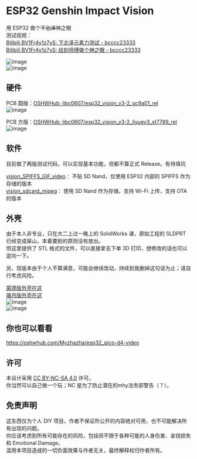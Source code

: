 # ESP32 Genshin Impact Vision
用 ESP32 做个~~下北泽~~神之眼   
测试视频：  
[Bilibili BV1Fr4y1z7yS: 下北泽元素力测试 - bcccc23333](https://www.bilibili.com/video/BV1Fr4y1z7yS)  
[Bilibili BV1Fr4y1z7yS: 给刻师傅做个神之眼 - bcccc23333](https://www.bilibili.com/video/BV1ir4y1r7ZS)  

![image](https://github.com/libc0607/esp32-vision/raw/main/img/demo-mondstadt-yjsnpi.gif)  
![image](https://user-images.githubusercontent.com/8705034/155985863-6c168c1b-9d55-451a-8177-b0d1b43cfb1f.png)


## 硬件  
PCB 圆版：[OSHWHub: libc0607/esp32_vision_v3-2_gc9a01_rel](https://oshwhub.com/libc0607/esp32_vision_v3-2_gc9a01_rel)  
![image](https://user-images.githubusercontent.com/8705034/155985414-dc29f2b3-72e8-4fcf-86e9-d311e2b08795.png)  

PCB 方版：[OSHWHub: libc0607/esp32_vision_v3-2_liyuev3_st7789_rel](https://oshwhub.com/libc0607/esp32_vision_v3-2_liyuev3_st7789_rel)  
![image](https://user-images.githubusercontent.com/8705034/155985375-e8274fe1-dd50-4bb7-a1be-882611fffcee.png)  

## 软件
目前做了两版测试代码，可以实现基本功能，但都不算正式 Release。有待填坑   

[vision_SPIFFS_GIF_video](https://github.com/libc0607/esp32-vision/tree/main/src/vision_SPIFFS_GIF_video)： 不贴 SD Nand，仅使用 ESP32 内部的 SPIFFS 作为存储的版本  
[vision_sdcard_mjpeg](https://github.com/libc0607/esp32-vision/tree/main/src/vision_sdcard_mjpeg)： 使用 SD Nand 作为存储，支持 Wi-Fi 上传，支持 OTA 的版本  

## 外壳 
由于本人非专业，只在大二上过一晚上的 SolidWorks 课，原始工程的 SLDPRT 已经变成屎山，本着要脸的原则没有放出。  
但这里提供了 STL 格式的文件，可以直接拿去下单 3D 打印，想修改的话也可以逆向一下。  

另，现版本由于个人不算满意，可能会继续改动，持续到我删掉这句话为止；请自行考虑风险。  

[蒙德版外壳在这](https://github.com/libc0607/esp32-vision/tree/main/stl/mondstadt)   
[璃月版外壳在这](https://github.com/libc0607/esp32-vision/tree/main/stl/liyue)  
![image](https://user-images.githubusercontent.com/8705034/155986652-94c0bdcc-bc52-475f-8d96-ee1dc8aed9e1.png)  
![image](https://user-images.githubusercontent.com/8705034/155986832-7f6c0eb7-d1e6-46ee-b782-bc37fff176d0.png)  



## 你也可以看看 
https://oshwhub.com/Myzhazha/esp32_pico-d4-video 

## 许可
本设计采用 [CC BY-NC-SA 4.0](http://creativecommons.org/licenses/by-nc-sa/4.0) 许可。  
你当然可以自己做一个玩；NC 是为了防止潜在的mhy法务部警告（？）。

## 免责声明  
这东西仅为个人 DIY 项目，作者不保证所公开的内容绝对可用，也不可能解决所有出现的问题。  
你应该考虑到所有可能存在的风险，包括但不限于各种可能的人身伤害、金钱损失和 Emotional Damage。  
滥用本项目造成的一切负面效果与作者无关，最终解释权归作者所有。

